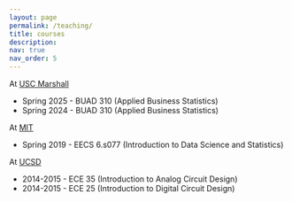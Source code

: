 ```yaml
---
layout: page
permalink: /teaching/
title: courses
description: 
nav: true
nav_order: 5
---
```


At [USC Marshall](https://www.marshall.usc.edu/)
- Spring 2025 - BUAD 310 (Applied Business Statistics)
- Spring 2024 - BUAD 310 (Applied Business Statistics)

At [MIT](https://www.mit.edu/)
- Spring 2019 - EECS 6.s077 (Introduction to Data Science and Statistics)

At [UCSD](https://ucsd.edu/)
- 2014-2015 - ECE 35 (Introduction to Analog Circuit Design)
- 2014-2015 - ECE 25 (Introduction to Digital Circuit Design)